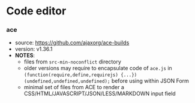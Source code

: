 # Code editor

### ace
* source: https://github.com/ajaxorg/ace-builds
* version: v1.36.1
* __NOTES__:
  - files from `src-min-noconflict` directory
  - older versions may require to encapsulate code of `ace.js` in `(function(require,define,requirejs) {...})(undefined,undefined,undefined);` before using within JSON Form
  - minimal set of files from ACE to render a CSS/HTML/JAVASCRIPT/JSON/LESS/MARKDOWN input field
